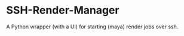 SSH-Render-Manager
==================

A Python wrapper (with a UI) for starting (maya) render jobs over ssh.
